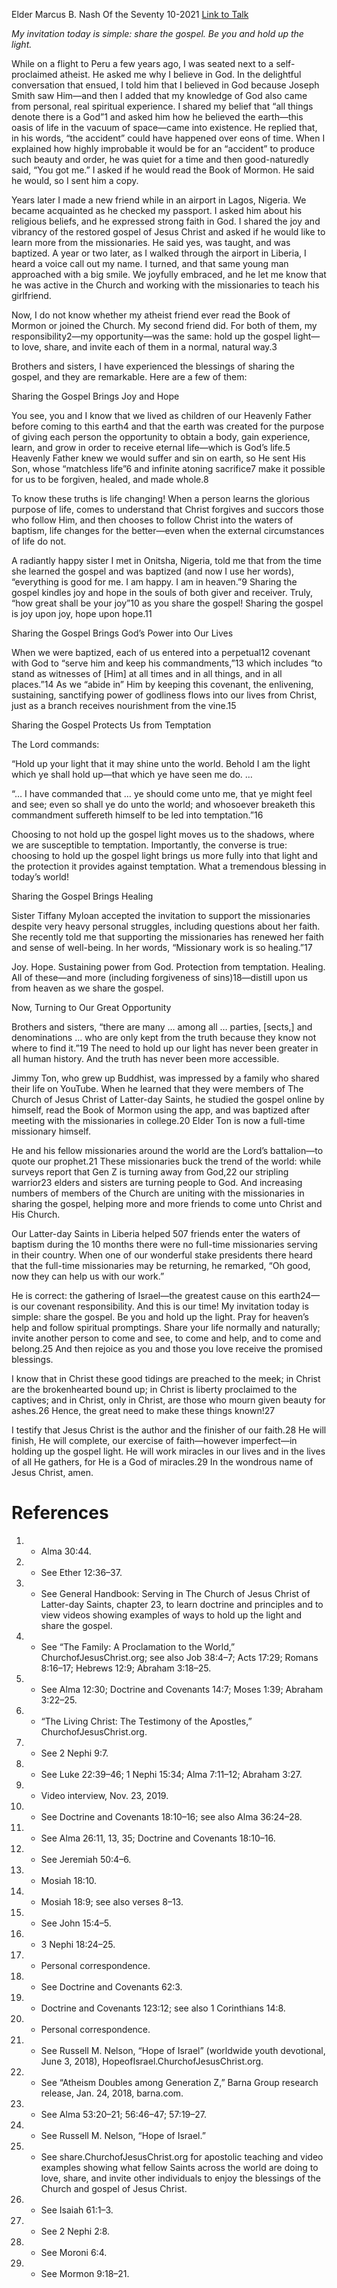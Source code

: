 Elder Marcus B. Nash
Of the Seventy
10-2021
[Link to Talk](https://www.churchofjesuschrist.org/study/general-conference/2021/10/37nash?lang=eng)

_My invitation today is simple: share the gospel. Be you and hold up the light._

While on a flight to Peru a few years ago, I was seated next to a self-proclaimed atheist. He asked me why I believe in God. In the delightful conversation that ensued, I told him that I believed in God because Joseph Smith saw Him—and then I added that my knowledge of God also came from personal, real spiritual experience. I shared my belief that “all things denote there is a God”1 and asked him how he believed the earth—this oasis of life in the vacuum of space—came into existence. He replied that, in his words, “the accident” could have happened over eons of time. When I explained how highly improbable it would be for an “accident” to produce such beauty and order, he was quiet for a time and then good-naturedly said, “You got me.” I asked if he would read the Book of Mormon. He said he would, so I sent him a copy.

Years later I made a new friend while in an airport in Lagos, Nigeria. We became acquainted as he checked my passport. I asked him about his religious beliefs, and he expressed strong faith in God. I shared the joy and vibrancy of the restored gospel of Jesus Christ and asked if he would like to learn more from the missionaries. He said yes, was taught, and was baptized. A year or two later, as I walked through the airport in Liberia, I heard a voice call out my name. I turned, and that same young man approached with a big smile. We joyfully embraced, and he let me know that he was active in the Church and working with the missionaries to teach his girlfriend.

Now, I do not know whether my atheist friend ever read the Book of Mormon or joined the Church. My second friend did. For both of them, my responsibility2—my opportunity—was the same: hold up the gospel light—to love, share, and invite each of them in a normal, natural way.3

Brothers and sisters, I have experienced the blessings of sharing the gospel, and they are remarkable. Here are a few of them:





Sharing the Gospel Brings Joy and Hope



You see, you and I know that we lived as children of our Heavenly Father before coming to this earth4 and that the earth was created for the purpose of giving each person the opportunity to obtain a body, gain experience, learn, and grow in order to receive eternal life—which is God’s life.5 Heavenly Father knew we would suffer and sin on earth, so He sent His Son, whose “matchless life”6 and infinite atoning sacrifice7 make it possible for us to be forgiven, healed, and made whole.8

To know these truths is life changing! When a person learns the glorious purpose of life, comes to understand that Christ forgives and succors those who follow Him, and then chooses to follow Christ into the waters of baptism, life changes for the better—even when the external circumstances of life do not.

A radiantly happy sister I met in Onitsha, Nigeria, told me that from the time she learned the gospel and was baptized (and now I use her words), “everything is good for me. I am happy. I am in heaven.”9 Sharing the gospel kindles joy and hope in the souls of both giver and receiver. Truly, “how great shall be your joy”10 as you share the gospel! Sharing the gospel is joy upon joy, hope upon hope.11









Sharing the Gospel Brings God’s Power into Our Lives



When we were baptized, each of us entered into a perpetual12 covenant with God to “serve him and keep his commandments,”13 which includes “to stand as witnesses of [Him] at all times and in all things, and in all places.”14 As we “abide in” Him by keeping this covenant, the enlivening, sustaining, sanctifying power of godliness flows into our lives from Christ, just as a branch receives nourishment from the vine.15







Sharing the Gospel Protects Us from Temptation



The Lord commands:

“Hold up your light that it may shine unto the world. Behold I am the light which ye shall hold up—that which ye have seen me do. …

“… I have commanded that … ye should come unto me, that ye might feel and see; even so shall ye do unto the world; and whosoever breaketh this commandment suffereth himself to be led into temptation.”16

Choosing to not hold up the gospel light moves us to the shadows, where we are susceptible to temptation. Importantly, the converse is true: choosing to hold up the gospel light brings us more fully into that light and the protection it provides against temptation. What a tremendous blessing in today’s world!







Sharing the Gospel Brings Healing



Sister Tiffany Myloan accepted the invitation to support the missionaries despite very heavy personal struggles, including questions about her faith. She recently told me that supporting the missionaries has renewed her faith and sense of well-being. In her words, “Missionary work is so healing.”17

Joy. Hope. Sustaining power from God. Protection from temptation. Healing. All of these—and more (including forgiveness of sins)18—distill upon us from heaven as we share the gospel.







Now, Turning to Our Great Opportunity



Brothers and sisters, “there are many … among all … parties, [sects,] and denominations … who are only kept from the truth because they know not where to find it.”19 The need to hold up our light has never been greater in all human history. And the truth has never been more accessible.

Jimmy Ton, who grew up Buddhist, was impressed by a family who shared their life on YouTube. When he learned that they were members of The Church of Jesus Christ of Latter-day Saints, he studied the gospel online by himself, read the Book of Mormon using the app, and was baptized after meeting with the missionaries in college.20 Elder Ton is now a full-time missionary himself.

He and his fellow missionaries around the world are the Lord’s battalion—to quote our prophet.21 These missionaries buck the trend of the world: while surveys report that Gen Z is turning away from God,22 our stripling warrior23 elders and sisters are turning people to God. And increasing numbers of members of the Church are uniting with the missionaries in sharing the gospel, helping more and more friends to come unto Christ and His Church.

Our Latter-day Saints in Liberia helped 507 friends enter the waters of baptism during the 10 months there were no full-time missionaries serving in their country. When one of our wonderful stake presidents there heard that the full-time missionaries may be returning, he remarked, “Oh good, now they can help us with our work.”

He is correct: the gathering of Israel—the greatest cause on this earth24—is our covenant responsibility. And this is our time! My invitation today is simple: share the gospel. Be you and hold up the light. Pray for heaven’s help and follow spiritual promptings. Share your life normally and naturally; invite another person to come and see, to come and help, and to come and belong.25 And then rejoice as you and those you love receive the promised blessings.

I know that in Christ these good tidings are preached to the meek; in Christ are the brokenhearted bound up; in Christ is liberty proclaimed to the captives; and in Christ, only in Christ, are those who mourn given beauty for ashes.26 Hence, the great need to make these things known!27



I testify that Jesus Christ is the author and the finisher of our faith.28 He will finish, He will complete, our exercise of faith—however imperfect—in holding up the gospel light. He will work miracles in our lives and in the lives of all He gathers, for He is a God of miracles.29 In the wondrous name of Jesus Christ, amen.

# References
1. - Alma 30:44.
2. - See Ether 12:36–37.
3. - See General Handbook: Serving in The Church of Jesus Christ of Latter-day Saints, chapter 23, to learn doctrine and principles and to view videos showing examples of ways to hold up the light and share the gospel.
4. - See “The Family: A Proclamation to the World,” ChurchofJesusChrist.org; see also Job 38:4–7; Acts 17:29; Romans 8:16–17; Hebrews 12:9; Abraham 3:18–25.
5. - See Alma 12:30; Doctrine and Covenants 14:7; Moses 1:39; Abraham 3:22–25.
6. - “The Living Christ: The Testimony of the Apostles,” ChurchofJesusChrist.org.
7. - See 2 Nephi 9:7.
8. - See Luke 22:39–46; 1 Nephi 15:34; Alma 7:11–12; Abraham 3:27.
9. - Video interview, Nov. 23, 2019.
10. - See Doctrine and Covenants 18:10–16; see also Alma 36:24–28.
11. - See Alma 26:11, 13, 35; Doctrine and Covenants 18:10–16.
12. - See Jeremiah 50:4–6.
13. - Mosiah 18:10.
14. - Mosiah 18:9; see also verses 8–13.
15. - See John 15:4–5.
16. - 3 Nephi 18:24–25.
17. - Personal correspondence.
18. - See Doctrine and Covenants 62:3.
19. - Doctrine and Covenants 123:12; see also 1 Corinthians 14:8.
20. - Personal correspondence.
21. - See Russell M. Nelson, “Hope of Israel” (worldwide youth devotional, June 3, 2018), HopeofIsrael.ChurchofJesusChrist.org.
22. - See “Atheism Doubles among Generation Z,” Barna Group research release, Jan. 24, 2018, barna.com.
23. - See Alma 53:20–21; 56:46–47; 57:19–27.
24. - See Russell M. Nelson, “Hope of Israel.”
25. - See share.ChurchofJesusChrist.org for apostolic teaching and video examples showing what fellow Saints across the world are doing to love, share, and invite other individuals to enjoy the blessings of the Church and gospel of Jesus Christ.
26. - See Isaiah 61:1–3.
27. - See 2 Nephi 2:8.
28. - See Moroni 6:4.
29. - See Mormon 9:18–21.